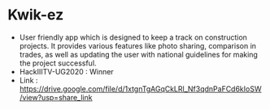 # Kwik-ez

- User friendly app which is designed to keep a track on construction projects. It provides various features like photo sharing, comparison in trades, as well as updating the user with national guidelines for making the project successful.
- HackIIITV-UG2020 : Winner 
- Link : https://drive.google.com/file/d/1xtgnTgAGqCkLRl_Nf3qdnPaFCd6kIoSW/view?usp=share_link
